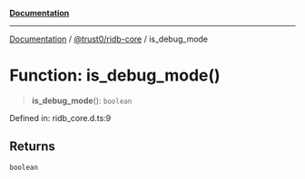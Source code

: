 [**Documentation**](../../../README.md)

***

[Documentation](../../../packages.md) / [@trust0/ridb-core](../README.md) / is\_debug\_mode

# Function: is\_debug\_mode()

> **is\_debug\_mode**(): `boolean`

Defined in: ridb\_core.d.ts:9

## Returns

`boolean`
